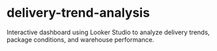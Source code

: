 # delivery-trend-analysis
Interactive dashboard using Looker Studio to analyze delivery trends, package conditions, and warehouse performance.
